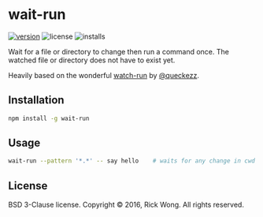 # wait-run

[![version](https://img.shields.io/npm/v/wait-run.svg)](https://npmjs.org/package/wait-run) ![license](https://img.shields.io/npm/l/wait-run.svg) ![installs](https://img.shields.io/npm/dt/wait-run.svg)

Wait for a file or directory to change then run a command once. The watched file or directory does not have to exist yet.

Heavily based on the wonderful [watch-run](https://github.com/queckezz/watch-run/blob/master/bin/watch) by [@queckezz](https://twitter.com/queckezz).

## Installation

```bash
npm install -g wait-run
```

## Usage

```bash
wait-run --pattern '*.*' -- say hello    # waits for any change in cwd then runs once.
```

## License

BSD 3-Clause license. Copyright © 2016, Rick Wong. All rights reserved.
